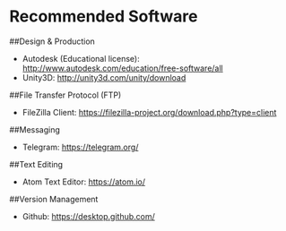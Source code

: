 Recommended Software
=========
##Design & Production
- Autodesk (Educational license): http://www.autodesk.com/education/free-software/all
- Unity3D: http://unity3d.com/unity/download

##File Transfer Protocol (FTP)
- FileZilla Client: https://filezilla-project.org/download.php?type=client

##Messaging
- Telegram: https://telegram.org/

##Text Editing
- Atom Text Editor: https://atom.io/

##Version Management
- Github: https://desktop.github.com/
